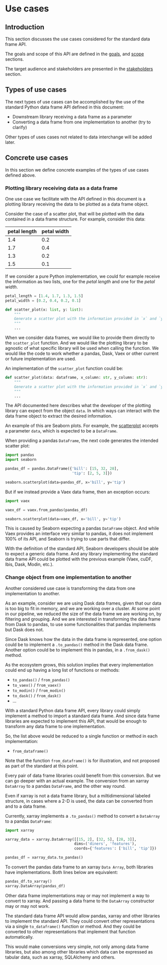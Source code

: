 # Use cases

## Introduction

This section discusses the use cases considered for the standard data frame API.

The goals and scope of this API are defined in the [goals](01_purpose_and_scope.html#Goals),
and [scope](01_purpose_and_scope.html#Scope) sections.

The target audience and stakeholders are presented in the
[stakeholders](01_purpose_and_scope.html#Stakeholders) section.


## Types of use cases

The next types of use cases can be accomplished by the use of the standard Python data frame
API defined in this document:

- Downstream library receiving a data frame as a parameter
- Converting a data frame from one implementation to another (try to clarify)

Other types of uses cases not related to data interchange will be added later.


## Concrete use cases

In this section we define concrete examples of the types of use cases defined above.

### Plotting library receiving data as a data frame

One use case we facilitate with the API defined in this document is a plotting library
receiving the data to be plotted as a data frame object.

Consider the case of a scatter plot, that will be plotted with the data contained in a
data frame structure. For example, consider this data:

| petal length | petal width |
|--------------|-------------|
|          1.4 |         0.2 |
|          1.7 |         0.4 |
|          1.3 |         0.2 |
|          1.5 |         0.1 |

If we consider a pure Python implementation, we could for example receive the information
as two lists, one for the _petal length_ and one for the _petal width_.

```python
petal_length = [1.4, 1.7, 1.3, 1.5]
petal_width = [0.2, 0.4, 0.2, 0.1]

def scatter_plot(x: list, y: list):
    """
    Generate a scatter plot with the information provided in `x` and `y`.
    """
    ...
```

When we consider data frames, we would like to provide them directly to the `scatter_plot`
function. And we would like the plotting library to be agnostic of what specific library
will be used when calling the function. We would like the code to work whether a pandas,
Dask, Vaex or other current or future implementation are used.

An implementation of the `scatter_plot` function could be:

```python
def scatter_plot(data: dataframe, x_column: str, y_column: str):
    """
    Generate a scatter plot with the information provided in `x` and `y`.
    """
    ...
```

The API documented here describes what the developer of the plotting library can expect
from the object `data`. In which ways can interact with the data frame object to extract
the desired information.

An example of this are Seaborn plots. For example, the
[scatterplot](https://seaborn.pydata.org/generated/seaborn.scatterplot.html) accepts a
parameter `data`, which is expected to be a `DataFrame`.

When providing a pandas `DataFrame`, the next code generates the intended scatter plot:

```python
import pandas
import seaborn

pandas_df = pandas.DataFrame({'bill': [15, 32, 28],
                              'tip': [2, 5, 3]})

seaborn.scatterplot(data=pandas_df, x='bill', y='tip')
```

But if we instead provide a Vaex data frame, then an exception occurs:

```python
import vaex

vaex_df = vaex.from_pandas(pandas_df)

seaborn.scatterplot(data=vaex_df, x='bill', y='tip')
```

This is caused by Seaborn expecting a pandas `DataFrame` object. And while Vaex
provides an interface very similar to pandas, it does not implement 100% of its
API, and Seaborn is trying to use parts that differ.

With the definition of the standard API, Seaborn developers should be able to
expect a generic data frame. And any library implementing the standard data frame
API could be plotted with the previous example (Vaex, cuDF, Ibis, Dask, Modin, etc.).


### Change object from one implementation to another

Another considered use case is transforming the data from one implementation to another.

As an example, consider we are using Dask data frames, given that our data is too big to
fit in memory, and we are working over a cluster. At some point in our pipeline, we
reduced the size of the data frame we are working on, by filtering and grouping. And
we are interested in transforming the data frame from Dask to pandas, to use some
functionalities that pandas implements but Dask does not.

Since Dask knows how the data in the data frame is represented, one option could be to
implement a `.to_pandas()` method in the Dask data frame. Another option could be to
implement this in pandas, in a `.from_dask()` method.

As the ecosystem grows, this solution implies that every implementation could end up
having a long list of functions or methods:

- `to_pandas()` / `from_pandas()`
- `to_vaex()` / `from_vaex()`
- `to_modin()` / `from_modin()`
- `to_dask()` / `from_dask()`
- ...

With a standard Python data frame API, every library could simply implement a method to
import a standard data frame. And since data frame libraries are expected to implement
this API, that would be enough to transform any data frame to one implementation.

So, the list above would be reduced to a single function or method in each implementation:

- `from_dataframe()`

Note that the function `from_dataframe()` is for illustration, and not proposed as part
of the standard at this point.

Every pair of data frame libraries could benefit from this conversion. But we can go
deeper with an actual example. The conversion from an xarray `DataArray` to a pandas
`DataFrame`, and the other way round.

Even if xarray is not a data frame library, but a miltidimensional labeled structure,
in cases where a 2-D is used, the data can be converted from and to a data frame.

Currently, xarray implements a `.to_pandas()` method to convert a `DataArray` to a
pandas `DataFrame`:

```python
import xarray

xarray_data = xarray.DataArray([[15, 2], [32, 5], [28, 3]],
                               dims=('diners', 'features'),
                               coords={'features': ['bill', 'tip']})

pandas_df = xarray_data.to_pandas()
```

To convert the pandas data frame to an xarray `Data Array`, both libraries have
implementations. Both lines below are equivalent:

```python
pandas_df.to_xarray()
xarray.DataArray(pandas_df)
```

Other data frame implementations may or may not implement a way to convert to xarray.
And passing a data frame to the `DataArray` constructor may or may not work.

The standard data frame API would allow pandas, xarray and other libraries to
implement the standard API. They could convert other representations via a single
`to_dataframe()` function or method. And they could be converted to other
representations that implement that function automatically.

This would make conversions very simple, not only among data frame libraries, but
also among other libraries which data can be expressed as tabular data, such as
xarray, SQLAlchemy and others.

